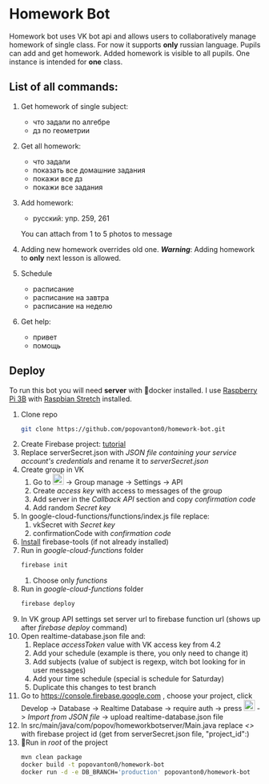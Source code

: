 # Homework Bot

Homework bot uses VK bot api and allows users to collaboratively manage homework of single class. For now it supports 
**only** russian language. Pupils can add and get homework. Added homework is visible to all pupils. One instance is 
intended for **one** class. 

## List of all commands:
1. Get homework of single subject:
    * что задали по алгебре
    * дз по геометрии
2. Get all homework:
    * что задали
    * показать все домашние задания
    * покажи все дз
    * покажи все задания
3. Add homework:
    * русский: упр. 259, 261
    
    You can attach from 1 to 5 photos to message
4. Adding new homework overrides old one. ***Warning***: Adding homework to **only** next lesson is allowed.
5. Schedule
    * расписание
    * расписание на завтра
    * расписание на неделю
6. Get help:
    * привет
    * помощь
    
## Deploy
To run this bot you will need **server** with 🐳docker installed. I use 
[Raspberry Pi 3B](https://www.raspberrypi.org/products/raspberry-pi-3-model-b/) with 
[Raspbian Stretch](https://www.raspberrypi.org/downloads/raspbian/) installed.

1. Clone repo
    ```bash
    git clone https://github.com/popovanton0/homework-bot.git
    ```
2. Create Firebase project: [tutorial](https://firebase.google.com/docs/admin/setup#add_firebase_to_your_app) 
3. Replace serverSecret.json with *JSON file containing your service account's credentials* and rename it to 
*serverSecret.json*
4. Create group in VK
    1. Go to <img src="https://image.freepik.com/free-icon/more-button-interface-symbol-of-three-horizontal-aligned-dots_318-69928.jpg" width="22">
    -> Group manage -> Settings -> API
    2. Create *access key* with access to messages of the group
    3. Add server in the *Callback API* section and copy *confirmation code*
    4. Add random *Secret key*
5. In google-cloud-functions/functions/index.js file replace:
    1. vkSecret with *Secret key*
    2. confirmationCode with *confirmation code*
6. [Install](https://firebase.google.com/docs/cli/) firebase-tools (if not already installed)
7. Run in *google-cloud-functions* folder
    ```bash
    firebase init
    ```
    1. Choose only *functions*
8. Run in *google-cloud-functions* folder
    ```bash
    firebase deploy
    ```
9. In VK group API settings set server url to firebase function url (shows up after *firebase deploy* command)
10. Open realtime-database.json file and:
    1. Replace *accessToken* value with VK access key from 4.2
    2. Add your schedule (example is there, you only need to change it)
    3. Add subjects (value of subject is regexp, witch bot looking for in user messages)
    4. Add your time schedule (special is schedule for Saturday)
    5. Duplicate this changes to test branch 
11. Go to https://console.firebase.google.com , choose your project, click Develop -> Database -> Realtime 
Database -> require auth -> press 
<img src="http://www.eternaljudgment.com/wp-content/uploads/2016/07/three-vertical-dots-1.png" width="22"> -> *Import
from JSON file* -> upload realtime-database.json file
12. In src/main/java/com/popov/homeworkbotserver/Main.java replace *<<PROJECT-ID>>* with firebase project id (get from 
serverSecret.json file, "project_id":<PROJECT-ID>)
13. 🐳Run in *root* of the project
    ```bash
    mvn clean package
    docker build -t popovanton0/homework-bot
    docker run -d -e DB_BRANCH='production' popovanton0/homework-bot
    ```